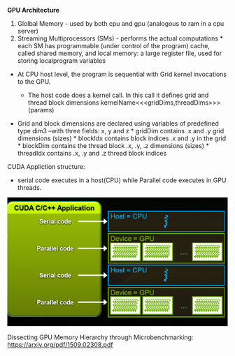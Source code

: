**GPU Architecture**
  1. Glolbal Memory - used by both cpu and gpu (analogous to ram in a cpu server)
  2. Streaming Multiprocessors (SMs) - performs the actual computations 
    * each SM has programmable (under control of the  program) cache, called shared memory, and local memory: a large register file, used for storing localprogram variables
 
- At CPU host level, the program is sequential with Grid kernel invocations to the GPU.
    * The host code does a kernel call. In this call it defines grid and thread block dimensions
            kernelName<<<gridDims,threadDims>>> (params)

- Grid and block dimensions are declared using variables of predefined type dim3 –with three fields: x, y and z
      * gridDim contains .x and .y grid dimensions (sizes)
      * blockIdx contains block indices .x and .y in the grid
      * blockDim contains the thread block .x, .y, .z dimensions (sizes)
      * threadIdx contains .x, .y and .z thread block indices 
 
    
    
CUDA Appliction structure: 
  - serial code executes in a host(CPU) while Parallel code executes in GPU threads. 
  
![Slide|512x397|10%](Images/gpu.png)


  
  
  
  
  Dissecting GPU Memory Hierarchy through Microbenchmarking: https://arxiv.org/pdf/1509.02308.pdf
  
